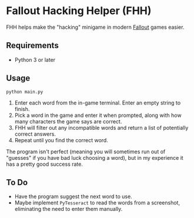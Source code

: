 # Fallout Hacking Helper (FHH)
FHH helps make the "hacking" minigame in modern
[Fallout](https://en.wikipedia.org/wiki/Fallout_(series)) games easier.

## Requirements
* Python 3 or later

## Usage
```
python main.py
```
1. Enter each word from the in-game terminal. Enter an empty string to finish.
2. Pick a word in the game and enter it when prompted, along with how many
characters the game says are correct.
3. FHH will filter out any incompatible words and return a list of potentially
correct answers.
4. Repeat until you find the correct word.

The program isn't perfect (meaning you will sometimes run out of "guesses" if
you have bad luck choosing a word), but in my experience it has a pretty good
success rate.

## To Do
* Have the program suggest the next word to use.
* Maybe implement `PyTesseract` to read the words from a screenshot, eliminating
the need to enter them manually.
